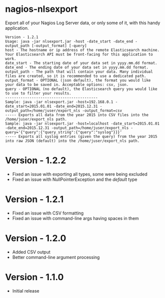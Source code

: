 # nagios-nlsexport
Export all of your Nagios Log Server data, or only some of it, with this handy application.
```
Version - 1.2.1
Usage: java -jar nlsexport.jar -host -date_start -date_end -output_path [-output_format] [-query]
host - The hostname or ip address of the remote Elasticsearch machine. Your Elasticsearch API must be front-facing for this application to work.
date_start - The starting date of your data set in yyyy.mm.dd format.
date_end - The ending date of your data set in yyyy.mm.dd format.
output_path - The path that will contain your data. Many individual files are created, so it is recommended to use a dedicated path.
output_format - OPTIONAL (json default), the format you would like your data to be saved in. Acceptable options: csv, json.
query - OPTIONAL (no default), the Elasticsearch query you would like to use to filter your results.
------------------------------------------
Sample: java -jar nlsexport.jar -host=192.168.0.1 -date_start=2015.01.01 -date_end=2015.12.31 -output_path=/home/juser/export_nls -output_format=csv
----- Exports all data from the year 2015 into CSV files into the /home/juser/export_nls path.
Sample: java -jar nlsexport.jar -host=localhost -date_start=2015.01.01 -date_end=2015.12.31 -output_path=/home/juser/export_nls -query='{"query":{"query_string":{"query":"syslog"}}}'
----- Exports all syslog entries (given the query) from the year 2015 into raw JSON (default) into the /home/juser/export_nls path.

```
# Version - 1.2.2
* Fixed an issue with exporting all types, some were being excluded
* Fixed an issue with NullPointerException and the _default_ type

# Version - 1.2.1
* Fixed an issue with CSV formatting
* Fixed an issue with command-line args having spaces in them

# Version - 1.2.0
* Added CSV output
* Better command-line argument processing

# Version - 1.1.0
* Initial release
